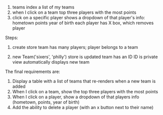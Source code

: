 1. teams index
  a list of my teams
2. when I click on a team
  top three players with the most points
3. click on a specific player
  shows a dropdown of that player's info:
    hometown
    points
    year of birth
    each player has X box, which removes player

Steps:
  1.  create store
    team has many players; player belongs to a team

  2. new Team('sixers', 'philly')
    store is updated
    team has an ID
    ID is private
    view automatically displays new team
    
    
The final requirements are:
  1. Display a table with a list of teams that re-renders when a new team is added
  2. When I click on a team, show the top three players with the most points
  3. When I click on a player, show a dropdown of that players info (hometown, points, year of birth)
  4. Add the ability to delete a player (with an x button next to their name)
